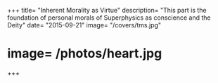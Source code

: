 +++
title=  "Inherent Morality as Virtue"
description=  "This part is the foundation of personal morals of Superphysics as conscience and the Deity"
date=  "2015-09-21"
image=  "/covers/tms.jpg"
# image=  /photos/heart.jpg
+++
